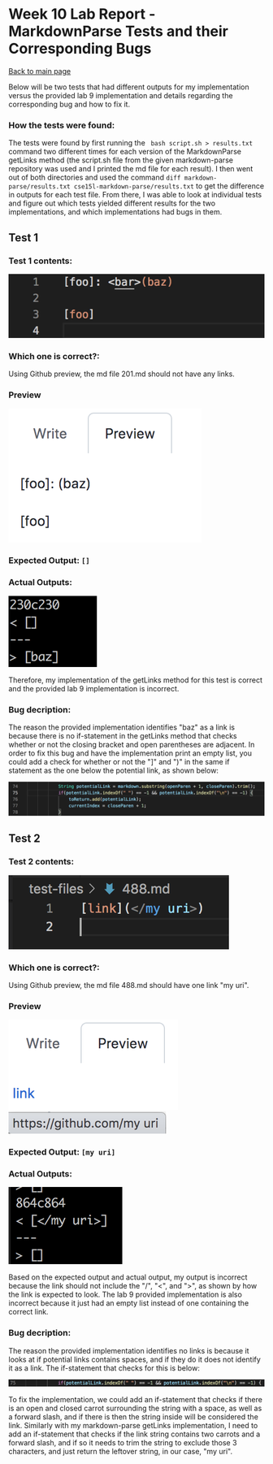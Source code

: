 # Week 10 Lab Report - MarkdownParse Tests and their Corresponding Bugs

[Back to main page](index.html)

Below will be two tests that had different outputs for my implementation versus the provided lab 9 implementation and details regarding the corresponding bug and how to fix it.

### How the tests were found:

The tests were found by first running the `` bash script.sh > results.txt`` command two different times for each version of the MarkdownParse getLinks method (the script.sh file from the given markdown-parse repository was used and I printed the md file for each result). I then went out of both directories and used the command ``diff markdown-parse/results.txt cse15l-markdown-parse/results.txt`` to get the difference in outputs for each test file. From there, I was able to look at individual tests and figure out which tests yielded different results for the two implementations, and which implementations had bugs in them.

## Test 1

### Test 1 contents:

![Image](201-contents.png)

### Which one is correct?:

Using Github preview, the md file 201.md should not have any links.

### Preview

![Image](preview-1.png)

### Expected Output: ``[]`` 

### Actual Outputs:

![Image](diff-output-1.png)

Therefore, my implementation of the getLinks method for this test is correct and the provided lab 9 implementation is incorrect.

### Bug decription:

The reason the provided implementation identifies "baz" as a link is because there is no if-statement in the getLinks method that checks whether or not the closing bracket and open parentheses are adjacent. In order to fix this bug and have the implementation print an empty list, you could add a check for whether or not the "]" and ")" in the same if statement as the one below the potential link, as shown below:

![Image](bug-code-1.png)

## Test 2

### Test 2 contents:

![Image](488-contents.png)

### Which one is correct?:

Using Github preview, the md file 488.md should have one link "my uri".

### Preview

![Image](preview-2.png)
![Image](exp-ss.png)


### Expected Output: ``[my uri]``

### Actual Outputs:

![Image](diff-output-2.png)

Based on the expected output and actual output, my output is incorrect because the link should not include the "/", "<", and ">", as shown by how the link is expected to look. The lab 9 provided implementation is also incorrect because it just had an empty list instead of one containing the correct link.

### Bug decription:

The reason the provided implementation identifies no links is because it looks at if potential links contains spaces, and if they do it does not identify it as a link. The if-statement that checks for this is below:

![Image](bug-code-2.png)

To fix the implementation, we could add an if-statement that checks if there is an open and closed carrot surrounding the string with a space, as well as a forward slash, and if there is then the string inside will be considered the link. Similarly with my markdown-parse getLinks implementation, I need to add an if-statement that checks if the link string contains two carrots and a forward slash, and if so it needs to trim the string to exclude those 3 characters, and just return the leftover string, in our case, "my uri".